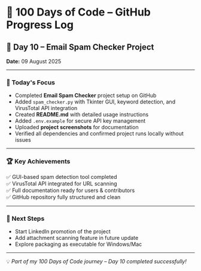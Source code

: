 # 🚀 100 Days of Code – GitHub Progress Log

## 📅 Day 10 – Email Spam Checker Project

**Date:** 09 August 2025  

---

### 🎯 Today's Focus
- Completed **Email Spam Checker** project setup on GitHub  
- Added `spam_checker.py` with Tkinter GUI, keyword detection, and VirusTotal API integration  
- Created **README.md** with detailed usage instructions  
- Added `.env.example` for secure API key management  
- Uploaded **project screenshots** for documentation  
- Verified all dependencies and confirmed project runs locally without issues  

---

### 🏆 Key Achievements
✅ GUI-based spam detection tool completed  
✅ VirusTotal API integrated for URL scanning  
✅ Full documentation ready for users & contributors  
✅ GitHub repository fully structured and clean  

---

### 🔮 Next Steps
- Start LinkedIn promotion of the project  
- Add attachment scanning feature in future update  
- Explore packaging as executable for Windows/Mac  

---

💡 *Part of my 100 Days of Code journey – Day 10 completed successfully!*  
